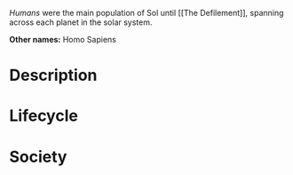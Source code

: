 *Humans* were the main population of Sol until [[The Defilement]], spanning across each planet in the solar system.

**Other names:** Homo Sapiens

# Description

# Lifecycle

# Society

